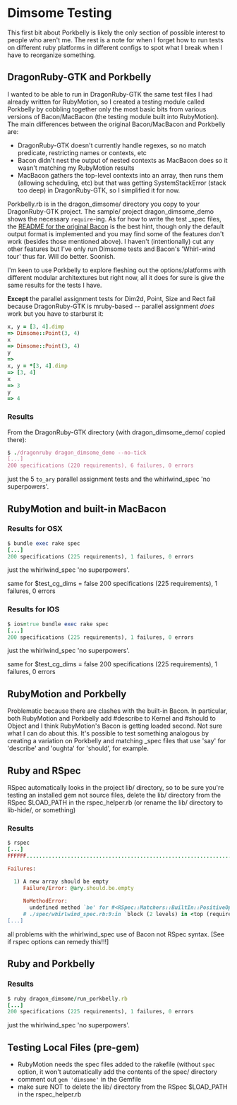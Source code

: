 # Dimsome Testing

This first bit about Porkbelly is likely the only section of possible interest to people who aren't me. The rest is a note for when I forget how to run tests on different ruby platforms in different configs to spot what I break when I have to reorganize something.

## DragonRuby-GTK and Porkbelly

I wanted to be able to run in DragonRuby-GTK the same test files I had already written for RubyMotion, so I created a testing module called Porkbelly by cobbling together only the most basic bits from various versions of Bacon/MacBacon (the testing module built into RubyMotion). The main differences between the original Bacon/MacBacon and Porkbelly are:
- DragonRuby-GTK doesn't currently handle regexes, so no match predicate, restricting names or contexts, etc
- Bacon didn't nest the output of nested contexts as MacBacon does so it wasn't matching my RubyMotion results
- MacBacon gathers the top-level contexts into an array, then runs them (allowing scheduling, etc) but that was getting SystemStackError (stack too deep) in DragonRuby-GTK, so I simplified it for now.

Porkbelly.rb is in the dragon_dimsome/ directory you copy to your DragonRuby-GTK project. The sample/ project dragon_dimsome_demo shows the necessary `require`-ing. As for how to write the test _spec files, the [README for the original Bacon](https://github.com/leahneukirchen/bacon) is the best hint, though only the default output format is implemented and you may find some of the features don't work (besides those mentioned above). I haven't (intentionally) cut any other features but I've only run Dimsome tests and Bacon's 'Whirl-wind tour' thus far. Will do better. Soonish.


I'm keen to use Porkbelly to explore fleshing out the options/platforms with different modular architextures but right now, all it does for sure is give the same results for the tests I have.

**Except** the parallel assignment tests for Dim2d, Point, Size and Rect fail because DragonRuby-GTK is mruby-based -- parallel assignment *does* work but you have to starburst it:

```ruby
x, y = [3, 4].dimp
=> Dimsome::Point(3, 4)
x
=> Dimsome::Point(3, 4)
y
=> 
x, y = *[3, 4].dimp
=> [3, 4]
x
=> 3
y
=> 4
```

### Results

From the DragonRuby-GTK directory (with dragon_dimsome_demo/ copied there):

```ruby
$ ./dragonruby dragon_dimsome_demo --no-tick
[...]
200 specifications (220 requirements), 6 failures, 0 errors
```

just the 5 `to_ary` parallel assignment tests and the whirlwind_spec 'no superpowers'.


## RubyMotion and built-in MacBacon


### Results for OSX

```ruby
$ bundle exec rake spec
[...]
200 specifications (225 requirements), 1 failures, 0 errors
```

just the whirlwind_spec 'no superpowers'.

same for $test_cg_dims = false
200 specifications (225 requirements), 1 failures, 0 errors


### Results for IOS

```ruby
$ ios=true bundle exec rake spec 
[...]
200 specifications (225 requirements), 1 failures, 0 errors
```

just the whirlwind_spec 'no superpowers'.

same for $test_cg_dims = false
200 specifications (225 requirements), 1 failures, 0 errors


## RubyMotion and Porkbelly

Problematic because there are clashes with the built-in Bacon. In particular, both RubyMotion and Porkbelly add #describe to Kernel and #should to Object and I think RubyMotion's Bacon is getting loaded second. Not sure what I can do about this. It's possible to test something analogous by creating a variation on Porkbelly and matching _spec files that use 'say' for 'describe' and 'oughta' for 'should', for example.


## Ruby and RSpec

RSpec automatically looks in the project lib/ directory, so to be sure you're testing an installed gem not source files, delete the lib/ directory from the RSpec $LOAD_PATH in the rspec_helper.rb (or rename the lib/ directory to lib-hide/, or something)

### Results

```ruby
$ rspec
[...]
FFFFFF..................................................................................................................................................................................................

Failures:

  1) A new array should be empty
     Failure/Error: @ary.should.be.empty
     
     NoMethodError:
       undefined method `be' for #<RSpec::Matchers::BuiltIn::PositiveOperatorMatcher:0x00007fbc46056e50>
     # ./spec/whirlwind_spec.rb:9:in `block (2 levels) in <top (required)>'
[...]
```

all problems with the whirlwind_spec use of Bacon not RSpec syntax. [See if rspec options can remedy this!!!]


## Ruby and Porkbelly

### Results

```ruby
$ ruby dragon_dimsome/run_porkbelly.rb
[...]
200 specifications (225 requirements), 1 failures, 0 errors
```
just the whirlwind_spec 'no superpowers'.



## Testing Local Files (pre-gem)

- RubyMotion needs the spec files added to the rakefile (without `spec` option, it won't automatically add the contents of the spec/ directory
- comment out `gem 'dimsome'` in the Gemfile
- make sure NOT to delete the lib/ directory from the RSpec $LOAD_PATH in the rspec_helper.rb
